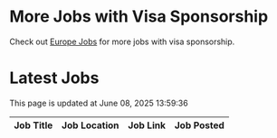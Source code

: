 # More Jobs with Visa Sponsorship

Check out [Europe Jobs](https://github.com/sureshparimi/europejobs#latest-jobs) for more jobs with visa sponsorship.

# Latest Jobs

This page is updated at June 08, 2025 13:59:36

| Job Title | Job Location | Job Link | Job Posted |
| --- | --- | --- | --- |
